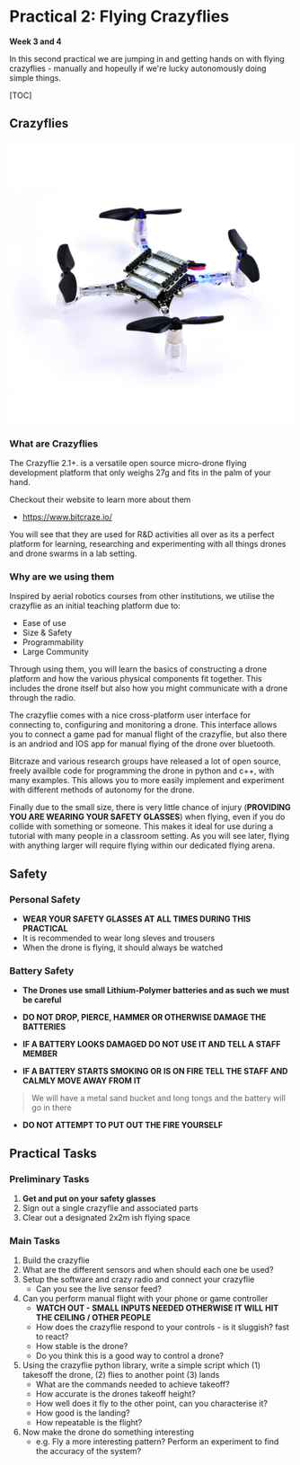 # Practical 2: Flying Crazyflies

**Week 3 and 4**

In this second practical we are jumping in and getting hands on with flying crazyflies - manually and hopeully if we're lucky autonomously doing simple things. 

[TOC]

## Crazyflies

![crazyflie](images/cf21.jpg)

### What are Crazyflies

The Crazyflie 2.1+. is a versatile open source micro-drone flying development platform that only weighs 27g and fits in the palm of your hand. 

Checkout their website to learn more about them 
- https://www.bitcraze.io/ 

You will see that they are used for R&D activities all over as its a perfect platform for learning, researching and experimenting with all things drones and drone swarms in a lab setting. 

### Why are we using them

Inspired by aerial robotics courses from other institutions, we utilise the crazyflie as an initial teaching platform due to:

- Ease of use
- Size & Safety
- Programmability 
- Large Community

Through using them, you will learn the basics of constructing a drone platform and how the various physical components fit together. This includes the drone itself but also how you might communicate with a drone through the radio. 

The crazyflie comes with a nice cross-platform user interface for connecting to, configuring and monitoring a drone. This interface allows you to connect a game pad for manual flight of the crazyflie, but also there is an andriod and IOS app for manual flying of the drone over bluetooth. 

Bitcraze and various research groups have released a lot of open source, freely availble code for programming the drone in python and c++, with many examples. This allows you to more easily implement and experiment with different methods of autonomy for the drone. 

Finally due to the small size, there is very little chance of injury (**PROVIDING YOU ARE WEARING YOUR SAFETY GLASSES**) when flying, even if you do collide with something or someone. This makes it ideal for use during a tutorial with many people in a classroom setting. As you will see later, flying with anything larger will require flying within our dedicated flying arena. 

## Safety

### Personal Safety

- **WEAR YOUR SAFETY GLASSES AT ALL TIMES DURING THIS PRACTICAL**
- It is recommended to wear long sleves and trousers
- When the drone is flying, it should always be watched

### Battery Safety

- **The Drones use small Lithium-Polymer batteries and as such we must be careful** 

- **DO NOT DROP, PIERCE, HAMMER OR OTHERWISE DAMAGE THE BATTERIES** 

- **IF A BATTERY LOOKS DAMAGED DO NOT USE IT AND TELL A STAFF MEMBER**

- **IF A BATTERY STARTS SMOKING OR IS ON FIRE TELL THE STAFF AND CALMLY MOVE AWAY FROM IT**

> We will have a metal sand bucket and long tongs and the battery will go in there 

- **DO NOT ATTEMPT TO PUT OUT THE FIRE YOURSELF** 

## Practical Tasks

### Preliminary Tasks

1. **Get and put on your safety glasses**
2. Sign out a single crazyflie and associated parts
3. Clear out a designated 2x2m ish flying space 

### Main Tasks

1. Build the crazyflie
3. What are the different sensors and when should each one be used? 
4. Setup the software and crazy radio and connect your crazyflie
    - Can you see the live sensor feed? 
5. Can you perform manual flight with your phone or game controller
    - **WATCH OUT - SMALL INPUTS NEEDED OTHERWISE IT WILL HIT THE CEILING / OTHER PEOPLE**
    - How does the crazyflie respond to your controls - is it sluggish? fast to react? 
    - How stable is the drone? 
    - Do you think this is a good way to control a drone? 
6. Using the crazyflie python library, write a simple script which (1) takesoff the drone, (2) flies to another point (3) lands
    - What are the commands needed to achieve takeoff? 
    - How accurate is the drones takeoff height? 
    - How well does it fly to the other point, can you characterise it? 
    - How good is the landing? 
    - How repeatable is the flight? 
7. Now make the drone do something interesting
    - e.g. Fly a more interesting pattern? Perform an experiment to find the accuracy of the system? 
